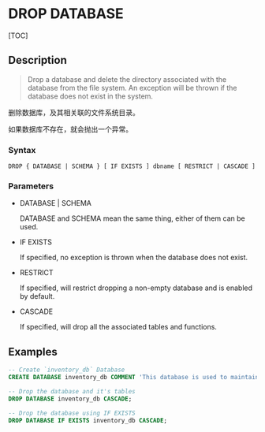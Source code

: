 # DROP DATABASE

[TOC]

## Description

> Drop a database and delete the directory associated with the database from the file system. An exception will be thrown if the database does not exist in the system.

删除数据库，及其相关联的文件系统目录。

如果数据库不存在，就会抛出一个异常。

### Syntax

	DROP { DATABASE | SCHEMA } [ IF EXISTS ] dbname [ RESTRICT | CASCADE ]

### Parameters

- DATABASE | SCHEMA

	DATABASE and SCHEMA mean the same thing, either of them can be used.

- IF EXISTS

	If specified, no exception is thrown when the database does not exist.

- RESTRICT

	If specified, will restrict dropping a non-empty database and is enabled by default.

- CASCADE

	If specified, will drop all the associated tables and functions.

## Examples

```sql
-- Create `inventory_db` Database
CREATE DATABASE inventory_db COMMENT 'This database is used to maintain Inventory';

-- Drop the database and it's tables
DROP DATABASE inventory_db CASCADE;

-- Drop the database using IF EXISTS
DROP DATABASE IF EXISTS inventory_db CASCADE;
```